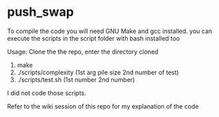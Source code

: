 # push_swap

To compile the code you will need GNU Make and gcc installed. 
you can execute the scripts in the script folder with bash installed too

Usage:
Clone the the repo, enter the directory cloned 
1. make
2. ./scripts/complexity (1st arg pile size 2nd number of test)
3. ./scripts/test.sh (1st number 2nd number)

I did not code those scripts.

Refer to the wiki session of this repo for my explanation of the code
